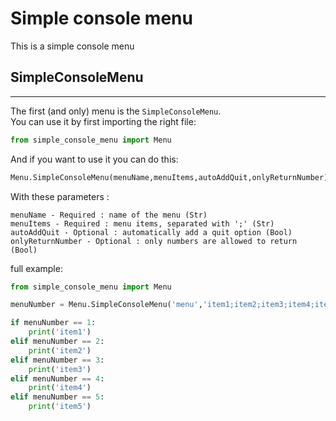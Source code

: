# Simple console menu

This is a simple console menu

## SimpleConsoleMenu
---
The first (and only) menu is the `SimpleConsoleMenu`. <br>
You can use it by first importing the right file: 
```python
from simple_console_menu import Menu
```

And if you want to use it you can do this:
```python
Menu.SimpleConsoleMenu(menuName,menuItems,autoAddQuit,onlyReturnNumber)
```

With these parameters :

    menuName - Required : name of the menu (Str)
    menuItems - Required : menu items, separated with ';' (Str)
    autoAddQuit - Optional : automatically add a quit option (Bool)
    onlyReturnNumber - Optional : only numbers are allowed to return (Bool)

full example:
```python
from simple_console_menu import Menu

menuNumber = Menu.SimpleConsoleMenu('menu','item1;item2;item3;item4;item5',True)

if menuNumber == 1:
    print('item1')
elif menuNumber == 2:
    print('item2')
elif menuNumber == 3:
    print('item3')
elif menuNumber == 4:
    print('item4')
elif menuNumber == 5:
    print('item5')

```
